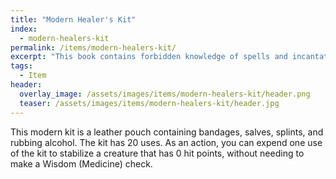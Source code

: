 ```yaml
---
title: "Modern Healer's Kit"
index:
  - modern-healers-kit
permalink: /items/modern-healers-kit/
excerpt: "This book contains forbidden knowledge of spells and incantations that mess with the subjects' minds."
tags:
  - Item
header:
  overlay_image: /assets/images/items/modern-healers-kit/header.png
  teaser: /assets/images/items/modern-healers-kit/header.jpg
---
```

This modern kit is a leather pouch containing bandages, salves, splints, and rubbing alcohol. The kit has 20 uses. As an action, you can expend one use of the kit to stabilize a creature that has 0 hit points, without needing to make a Wisdom (Medicine) check.